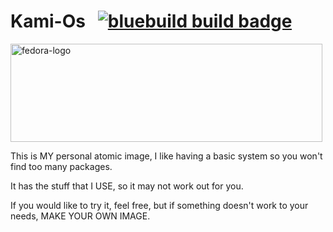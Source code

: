 # Kami-Os &nbsp; [![bluebuild build badge](https://github.com/val-byte/kami-os/actions/workflows/build.yml/badge.svg)](https://github.com/val-byte/kami-os/actions/workflows/build.yml)

<img width="499" height="157" alt="fedora-logo" src="https://github.com/user-attachments/assets/e9f4b70c-f936-4ad3-9f0b-ca99b7962147" />

This is MY personal atomic image, I like having a basic system so you won't find too many packages.

It has the stuff that I USE, so it may not work out for you.

If you would like to try it, feel free, but if something doesn't work to your needs, MAKE YOUR OWN IMAGE.
